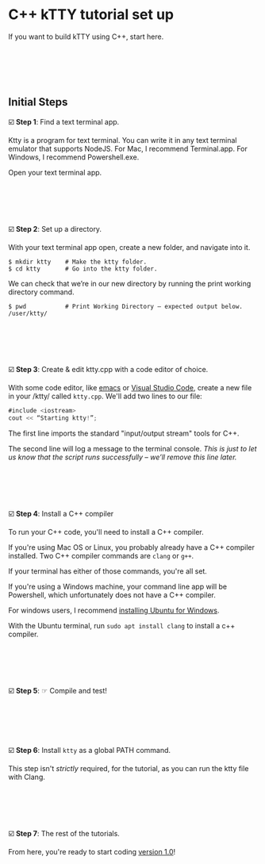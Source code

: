 #  C++ kTTY tutorial set up

If you want to build kTTY using C++, start here.

<br/><br/><br/><br/>



##  Initial Steps

☑️ **Step 1**: Find a text terminal app.   

Ktty is a program for text terminal.  You can write it in any text terminal emulator that supports NodeJS. For Mac, I recommend Terminal.app.  For Windows, I recommend Powershell.exe.  

Open your text terminal app.

<br/><br/><br/><br/>


☑️ **Step 2**: Set up a directory.  

With your text terminal app open, create a new folder, and navigate into it. 

```shell
$ mkdir ktty    # Make the ktty folder.
$ cd ktty       # Go into the ktty folder.
```

We can check that we’re in our new directory 
by running the print working directory command. 

```shell
$ pwd           # Print Working Directory – expected output below.
/user/ktty/     
```


<br/><br/><br/><br/>


☑️ **Step 3**: Create & edit ktty.cpp with a code editor of choice.

With some code editor, like [emacs](https://www.gnu.org/software/emacs/) or [Visual Studio Code](https://code.visualstudio.com/), create a new file in your /ktty/ called `ktty.cpp`.
We'll add two lines to our file:

```js
#include <iostream>
cout << “Starting ktty!”;
```

The first line imports the standard "input/output stream" tools for C++.

The second line will log a message to the terminal console.
*This is just to let us know that the script runs successfully – we’ll remove this line later.*

<br/><br/><br/><br/>



☑️ **Step 4**: Install a C++ compiler

To run your C++ code, you'll need to install a C++ compiler. 

If you're using Mac OS or Linux, you probably already have a C++ compiler installed. 
Two C++ compiler commands are `clang` or `g++`.  

If your terminal has either of those commands, you're all set. 

If you're using a Windows machine, your command line app will be Powershell, 
which unfortunately does not have a C++ compiler. 

For windows users, I recommend [installing Ubuntu for Windows](https://ubuntu.com/tutorials/install-ubuntu-on-wsl2-on-windows-10#3-download-ubuntu). 

With the Ubuntu terminal, run `sudo apt install clang` to install a c++ compiler. 


<br/><br/><br/><br/>



☑️ **Step 5**: ☞ Compile and test!



<br/><br/><br/><br/>



☑️ **Step 6**: Install `ktty` as a global PATH command.


This step isn't *strictly* required, for the tutorial, as you can run the ktty file with Clang.  

<br/><br/><br/><br/>




☑️ **Step 7**: The rest of the tutorials.

From here, you're ready to start coding [version 1.0](https://github.com/rooftop-media/ktty-tutorial/blob/main/cpp/version1.0/tutorial.md)!
